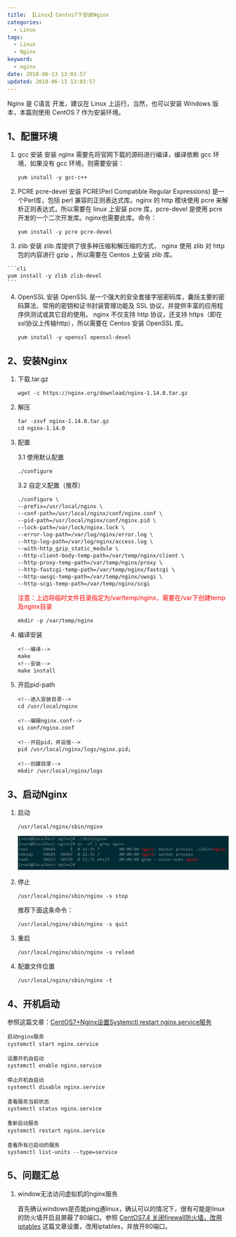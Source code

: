 ```yaml
---
title: 【Linux】Centos7下安装Nginx
categories:
  - Linux
tags:
  - Linux
  - Nginx
keyword:
  - nginx
date: 2018-06-13 13:03:57
updated: 2018-06-13 13:03:57
---
```

Nginx 是 C语言 开发，建议在 Linux 上运行，当然，也可以安装 Windows 版本，本篇则使用 CentOS 7 作为安装环境。

<!-- more -->

## 1、配置环境

 1. gcc 安装
    安装 nginx 需要先将官网下载的源码进行编译，编译依赖 gcc 环境，如果没有 gcc 环境，则需要安装：
    
    ```cli
    yum install -y gcc-c++
    ```
 
 2. PCRE pcre-devel 安装
    PCRE(Perl Compatible Regular Expressions) 是一个Perl库，包括 perl 兼容的正则表达式库。nginx 的 http 模块使用 pcre 来解析正则表达式，所以需要在 linux 上安装 pcre 库，pcre-devel 是使用 pcre 开发的一个二次开发库。nginx也需要此库。命令：

    ```cli
    yum install -y pcre pcre-devel
    ```

 3.  zlib 安装
    zlib 库提供了很多种压缩和解压缩的方式， nginx 使用 zlib 对 http 包的内容进行 gzip ，所以需要在 Centos 上安装 zlib 库。

    ```cli
    yum install -y zlib zlib-devel
    ```

 4. OpenSSL 安装
    OpenSSL 是一个强大的安全套接字层密码库，囊括主要的密码算法、常用的密钥和证书封装管理功能及 SSL 协议，并提供丰富的应用程序供测试或其它目的使用。
nginx 不仅支持 http 协议，还支持 https（即在ssl协议上传输http），所以需要在 Centos 安装 OpenSSL 库。
    
    ```cli
    yum install -y openssl openssl-devel
    ```

## 2、安装Nginx

 1. 下载.tar.gz

    ```cli
    wget -c https://nginx.org/download/nginx-1.14.0.tar.gz   
    ```

 2. 解压

    ```clivi
    tar -zxvf nginx-1.14.0.tar.gz 
    cd nginx-1.14.0
    ```
    
 3. 配置
 
    3.1 使用默认配置
    
    ```cli
    ./configure
    ```
    
    3.2 自定义配置（推荐）
    

        ./configure \
        --prefix=/usr/local/nginx \
        --conf-path=/usr/local/nginx/conf/nginx.conf \
        --pid-path=/usr/local/nginx/conf/nginx.pid \
        --lock-path=/var/lock/nginx.lock \
        --error-log-path=/var/log/nginx/error.log \
        --http-log-path=/var/log/nginx/access.log \
        --with-http_gzip_static_module \
        --http-client-body-temp-path=/var/temp/nginx/client \
        --http-proxy-temp-path=/var/temp/nginx/proxy \
        --http-fastcgi-temp-path=/var/temp/nginx/fastcgi \
        --http-uwsgi-temp-path=/var/temp/nginx/uwsgi \
        --http-scgi-temp-path=/var/temp/nginx/scgi
  
    
    <font color="red">注意：上边将临时文件目录指定为/var/temp/nginx，需要在/var下创建temp及nginx目录</font>
    
    ```cli
    mkdir -p /var/temp/nginx
    ```
    
    
 4. 编译安装

    ```cli
    <!--编译-->
    make
    <!--安装-->
    make install
    ```
    
 5. 开启pid-path
    
    ```cli
    <!--进入安装目录-->
    cd /usr/local/nginx
    
    <!--编辑nginx.conf-->
    vi conf/nginx.conf
    
    <!--开启pid，并设值-->
    pid /usr/local/nginx/logs/nginx.pid;
    
    <!--创建目录-->
    mkdir /usr/local/nginx/logs
    ```

 
## 3、启动Nginx

 1. 启动

    ```cli
    /usr/local/nginx/sbin/nginx 
    ```

    ![此处输入图片的描述][1]
    
 2. 停止
 
    ```cli
    /usr/local/nginx/sbin/nginx -s stop
    ```
    
    推荐下面这条命令：
    ```cli
    /usr/local/nginx/sbin/nginx -s quit
    ```

 3. 重启
    
    ```cli
    /usr/local/nginx/sbin/nginx -s reload
    ```
    
 4. 配置文件位置

    ```cli
    /usr/local/nginx/sbin/nginx -t
    ```
    
## 4、开机启动

参照这篇文章：[CentOS7+Nginx设置Systemctl restart nginx.service服务][2]

    启动nginx服务
    systemctl start nginx.service　
    
    设置开机自启动
    systemctl enable nginx.service
    
    停止开机自启动
    systemctl disable nginx.service
    
    查看服务当前状态
    systemctl status nginx.service
    
    重新启动服务
    systemctl restart nginx.service　
    
    查看所有已启动的服务
    systemctl list-units --type=service

## 5、问题汇总

 1. window无法访问虚拟机的nginx服务

    首先确认windows是否能ping通linux，确认可以的情况下，很有可能是linux的防火墙开启且屏蔽了80端口。参照 [CentOS7.4 关闭firewall防火墙，改用iptables][3] 这篇文章设置，改用iptables，并放开80端口。
 



  [1]: https://raw.githubusercontent.com/kevinXiao2016/kevinXiao2016.github.io/hexo/imageStorage/nginx/nginx_start.png
  [2]: https://blog.csdn.net/qq_36441027/article/details/80636526
  [3]: https://blog.csdn.net/u010071211/article/details/79244404